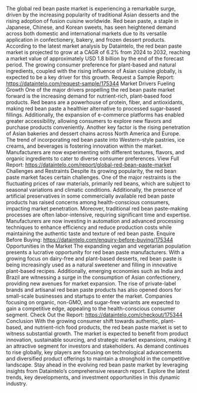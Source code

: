 The global red bean paste market is experiencing a remarkable surge, driven by the increasing popularity of traditional Asian desserts and the rising adoption of fusion cuisine worldwide. Red bean paste, a staple in Japanese, Chinese, and Korean sweets, has seen heightened demand across both domestic and international markets due to its versatile application in confectionery, bakery, and frozen dessert products.
According to the latest market analysis by Dataintelo, the red bean paste market is projected to grow at a CAGR of 6.2% from 2024 to 2032, reaching a market value of approximately USD 1.8 billion by the end of the forecast period. The growing consumer preference for plant-based and natural ingredients, coupled with the rising influence of Asian cuisine globally, is expected to be a key driver for this growth.
Request a Sample Report: https://dataintelo.com/request-sample/175344
Market Drivers Fueling Growth
One of the major drivers propelling the red bean paste market forward is the increasing demand for nutrient-rich, plant-based food products. Red beans are a powerhouse of protein, fiber, and antioxidants, making red bean paste a healthier alternative to processed sugar-based fillings. Additionally, the expansion of e-commerce platforms has enabled greater accessibility, allowing consumers to explore new flavors and purchase products conveniently.
Another key factor is the rising penetration of Asian bakeries and dessert chains across North America and Europe. The trend of incorporating red bean paste into Western-style pastries, ice creams, and beverages is fostering innovation within the market. Manufacturers are now experimenting with different textures, flavors, and organic ingredients to cater to diverse consumer preferences.
View Full Report: https://dataintelo.com/report/global-red-bean-paste-market
Challenges and Restraints
Despite its growing popularity, the red bean paste market faces certain challenges. One of the major restraints is the fluctuating prices of raw materials, primarily red beans, which are subject to seasonal variations and climatic conditions. Additionally, the presence of artificial preservatives in some commercially available red bean paste products has raised concerns among health-conscious consumers, impacting market penetration.
Moreover, traditional red bean paste-making processes are often labor-intensive, requiring significant time and expertise. Manufacturers are now investing in automation and advanced processing techniques to enhance efficiency and reduce production costs while maintaining the authentic taste and texture of red bean paste.
Enquire Before Buying: https://dataintelo.com/enquiry-before-buying/175344
Opportunities in the Market
The expanding vegan and vegetarian population presents a lucrative opportunity for red bean paste manufacturers. With a growing focus on dairy-free and plant-based desserts, red bean paste is being increasingly used as a natural sweetener and filling in innovative plant-based recipes. Additionally, emerging economies such as India and Brazil are witnessing a surge in the consumption of Asian confectionery, providing new avenues for market expansion.
The rise of private-label brands and artisanal red bean paste products has also opened doors for small-scale businesses and startups to enter the market. Companies focusing on organic, non-GMO, and sugar-free variants are expected to gain a competitive edge, appealing to the health-conscious consumer segment.
Check Out the Report: https://dataintelo.com/checkout/175344
Conclusion
With the growing consumer shift towards authentic, plant-based, and nutrient-rich food products, the red bean paste market is set to witness substantial growth. The market is expected to benefit from product innovation, sustainable sourcing, and strategic market expansions, making it an attractive segment for investors and stakeholders. As demand continues to rise globally, key players are focusing on technological advancements and diversified product offerings to maintain a stronghold in the competitive landscape.
Stay ahead in the evolving red bean paste market by leveraging insights from Dataintelo’s comprehensive research report. Explore the latest trends, key developments, and investment opportunities in this dynamic industry.
